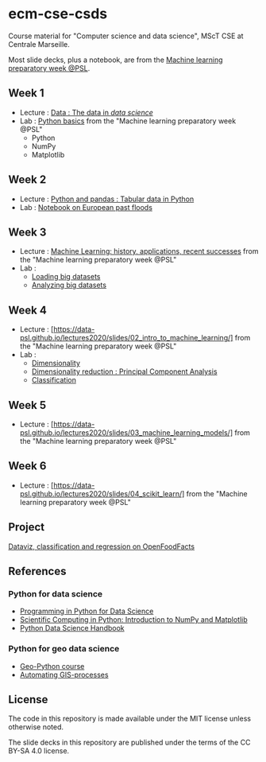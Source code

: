 # ecm-cse-csds
Course material for "Computer science and data science", MScT CSE at Centrale Marseille.

Most slide decks, plus a notebook, are from the [Machine learning preparatory week @PSL](https://github.com/data-psl/lectures2020/).

## Week 1
- Lecture : [Data : The data in *data science*](https://moreymat.github.io/ecm-cse-csds/01-intro-data/)
- Lab : [Python basics](https://colab.research.google.com/github/data-psl/lectures2020/blob/master/notebooks/01_python_basics.ipynb) from the "Machine learning preparatory week @PSL"
  * Python
  * NumPy
  * Matplotlib
  
## Week 2
- Lecture : [Python and pandas : Tabular data in Python](https://moreymat.github.io/ecm-cse-csds/02-python-pandas/)
- Lab : [Notebook on European past floods](https://github.com/moreymat/ecm-cse-csds/blob/master/02-python-pandas/notebooks/intro_pandas_flood.ipynb)

## Week 3
- Lecture : [Machine Learning: history, applications, recent successes](https://data-psl.github.io/lectures2020/slides/01_machine_learning_successes/)  from the "Machine learning preparatory week @PSL"
- Lab :
  * [Loading big datasets](https://github.com/moreymat/ecm-cse-csds/blob/master/03-pandas-off/01_load-big-dataset.ipynb)
  * [Analyzing big datasets](https://github.com/moreymat/ecm-cse-csds/blob/master/03-pandas-off/02_filter-dataviz.ipynb)

## Week 4
- Lecture : [https://data-psl.github.io/lectures2020/slides/02_intro_to_machine_learning/] from the "Machine learning preparatory week @PSL"
- Lab :
  * [Dimensionality](https://github.com/moreymat/ecm-cse-csds/blob/master/04-pca/01_iris-viz.ipynb)
  * [Dimensionality reduction : Principal Component Analysis](https://github.com/moreymat/ecm-cse-csds/blob/master/04-pca/02_iris-pca.ipynb)
  * [Classification](https://github.com/moreymat/ecm-cse-csds/blob/master/04-pca/03_iris-classif.ipynb)
  
## Week 5
- Lecture : [https://data-psl.github.io/lectures2020/slides/03_machine_learning_models/] from the "Machine learning preparatory week @PSL"

## Week 6
- Lecture : [https://data-psl.github.io/lectures2020/slides/04_scikit_learn/] from the "Machine learning preparatory week @PSL"

## Project
[Dataviz, classification and regression on OpenFoodFacts](https://github.com/moreymat/ecm-cse-csds/blob/master/project.md)

## References

### Python for data science
- [Programming in Python for Data Science](https://prog-learn.mds.ubc.ca/en/)
- [Scientific Computing in Python: Introduction to NumPy and Matplotlib](https://sebastianraschka.com/blog/2020/numpy-intro.html)
- [Python Data Science Handbook](https://jakevdp.github.io/PythonDataScienceHandbook/)

### Python for geo data science
- [Geo-Python course](https://geo-python-site.readthedocs.io/en/latest/)
- [Automating GIS-processes](https://automating-gis-processes.github.io/site/)

## License

The code in this repository is made available under the MIT license unless otherwise noted.

The slide decks in this repository are published under the terms of the CC BY-SA 4.0 license.
